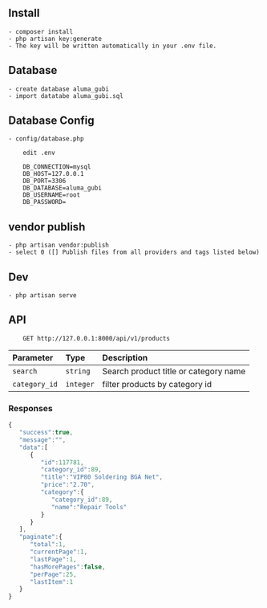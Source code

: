 ## Install
    - composer install
    - php artisan key:generate
    - The key will be written automatically in your .env file.
## Database
    - create database aluma_gubi
    - import datatabe aluma_gubi.sql
## Database Config
    - config/database.php
```
    edit .env
    
    DB_CONNECTION=mysql
    DB_HOST=127.0.0.1
    DB_PORT=3306
    DB_DATABASE=aluma_gubi
    DB_USERNAME=root
    DB_PASSWORD=
```
## vendor publish
    - php artisan vendor:publish
    - select 0 ([] Publish files from all providers and tags listed below)
## Dev
    - php artisan serve
## API
```http
    GET http://127.0.0.1:8000/api/v1/products
```
| Parameter | Type | Description |
| :--- | :--- | :--- |
| `search` | `string` | Search product title or category name |
| `category_id` | `integer` | filter products by category id |
### Responses
```javascript
{
   "success":true,
   "message":"",
   "data":[
      {
         "id":117781,
         "category_id":89,
         "title":"VIP80 Soldering BGA Net",
         "price":"2.70",
         "category":{
            "category_id":89,
            "name":"Repair Tools"
         }
      }
   ],
   "paginate":{
      "total":1,
      "currentPage":1,
      "lastPage":1,
      "hasMorePages":false,
      "perPage":25,
      "lastItem":1
   }
}
```

